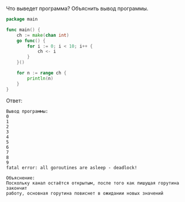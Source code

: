 Что выведет программа? Объяснить вывод программы.

```go
package main

func main() {
	ch := make(chan int)
	go func() {
		for i := 0; i < 10; i++ {
			ch <- i
		}
	}()

	for n := range ch {
		println(n)
	}
}
```

Ответ:
```
Вывод программы:
0
1
2
3
4
5
6
7
8
9
fatal error: all goroutines are asleep - deadlock!

Объяснение:
Поскольку канал остаётся открытым, после того как пишущая горутина закончит
работу, основная горутина повиснет в ожидании новых значений
```
